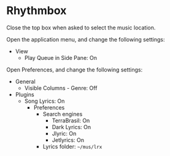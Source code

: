 # Rhythmbox

Close the top box when asked to select the music location.

Open the application menu, and change the following settings:

- View
    - Play Queue in Side Pane: On

Open Preferences, and change the following settings:

- General
	- Visible Columns
 	       - Genre: Off
- Plugins
    - Song Lyrics: On
        - Preferences
            - Search engines
                - TerraBrasil: On
                - Dark Lyrics: On
                - Jlyric: On
                - Jetlyrics: On
            - Lyrics folder: `~/mus/lrx`
